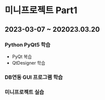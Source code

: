 # 미니프로젝트 Part1
## 2023-03-07 ~ 202023.03.20

### Python PyQt5 학습
- PyQt 복습
- QtDesigner 학습

### DB연동 GUI 프로그램 학습

### 미니프로젝트 실습